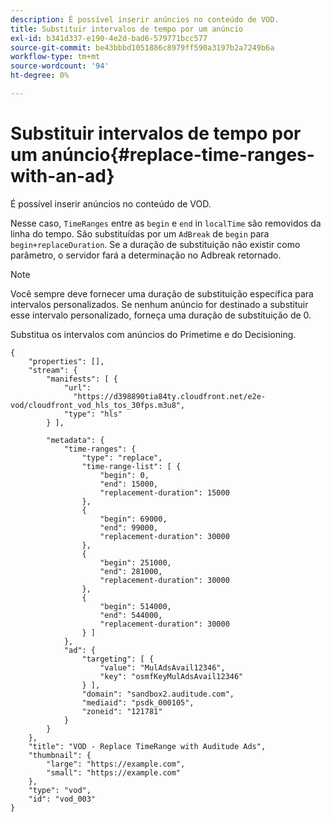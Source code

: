```yaml
---
description: É possível inserir anúncios no conteúdo de VOD.
title: Substituir intervalos de tempo por um anúncio
exl-id: b341d337-e190-4e2d-bad6-579771bcc577
source-git-commit: be43bbbd1051886c8979ff590a3197b2a7249b6a
workflow-type: tm+mt
source-wordcount: '94'
ht-degree: 0%

---
```


# Substituir intervalos de tempo por um anúncio{#replace-time-ranges-with-an-ad}

É possível inserir anúncios no conteúdo de VOD.

Nesse caso, `TimeRanges` entre as `begin` e `end` in `localTime` são removidos da linha do tempo. São substituídas por um `AdBreak` de `begin` para `begin+replaceDuration`. Se a duração de substituição não existir como parâmetro, o servidor fará a determinação no Adbreak retornado.

>[!NOTE]
>
>Você sempre deve fornecer uma duração de substituição específica para intervalos personalizados. Se nenhum anúncio for destinado a substituir esse intervalo personalizado, forneça uma duração de substituição de 0.

Substitua os intervalos com anúncios do Primetime e do Decisioning.

```
{   
    "properties": [],
    "stream": {
        "manifests": [ {
            "url": 
              "https://d398890tia84ty.cloudfront.net/e2e-vod/cloudfront_vod_hls_tos_30fps.m3u8",
            "type": "hls"
        } ],
                 
        "metadata": {
            "time-ranges": {
                "type": "replace",
                "time-range-list": [ {
                    "begin": 0,
                    "end": 15000,
                    "replacement-duration": 15000 
                },
                {
                    "begin": 69000,
                    "end": 99000,
                    "replacement-duration": 30000
                },
                {
                    "begin": 251000,
                    "end": 281000,
                    "replacement-duration": 30000
                },
                {
                    "begin": 514000,
                    "end": 544000,
                    "replacement-duration": 30000
                } ]
            },
            "ad": {
                "targeting": [ {
                    "value": "MulAdsAvail12346",
                    "key": "osmfKeyMulAdsAvail12346"
                } ],
                "domain": "sandbox2.auditude.com",
                "mediaid": "psdk_000105",
                "zoneid": "121781"
            }     
        }
    },   
    "title": "VOD - Replace TimeRange with Auditude Ads",
    "thumbnail": {
        "large": "https://example.com",
        "small": "https://example.com"
    },
    "type": "vod",
    "id": "vod_003"
}
```
